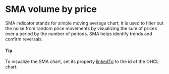 # SMA volume by price
SMA indicator stands for simple moving average chart; it is used to filter out the noise from random price movements by visualizing the sum of prices over a period by the number of periods. SMA helps identify trends and confirm reversals. 
#### Tip
To visualize the SMA chart, set its property [linkedTo](https://api.highcharts.com/highstock/plotOptions.pivotpoints.linkedTo) to the id of the OHCL chart.